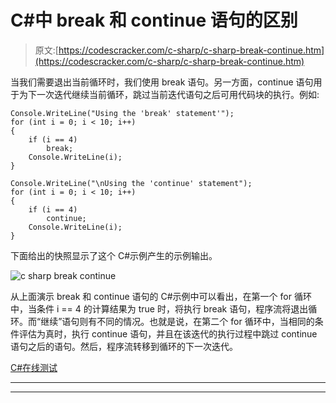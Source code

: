 # C#中 break 和 continue 语句的区别

> 原文:[https://codescracker.com/c-sharp/c-sharp-break-continue.htm](https://codescracker.com/c-sharp/c-sharp-break-continue.htm)

当我们需要退出当前循环时，我们使用 break 语句。另一方面，continue 语句用于为下一次迭代继续当前循环，跳过当前迭代语句之后可用代码块的执行。例如:

```
Console.WriteLine("Using the 'break' statement'");
for (int i = 0; i < 10; i++)
{
    if (i == 4)
        break;
    Console.WriteLine(i);
}

Console.WriteLine("\nUsing the 'continue' statement");
for (int i = 0; i < 10; i++)
{
    if (i == 4)
        continue;
    Console.WriteLine(i);
}
```

下面给出的快照显示了这个 C#示例产生的示例输出。

![c sharp break continue](../Images/aebcedaa30599f1ceb0760aab6d3fcd8.png)

从上面演示 break 和 continue 语句的 C#示例中可以看出，在第一个 for 循环中，当条件 i == 4 的计算结果为 true 时，将执行 break 语句，程序流将退出循环。而“继续”语句则有不同的情况。也就是说，在第二个 for 循环中，当相同的条件评估为真时，执行 continue 语句，并且在该迭代的执行过程中跳过 continue 语句之后的语句。然后，程序流转移到循环的下一次迭代。

[C#在线测试](/exam/showtest.php?subid=11)

* * *

* * *